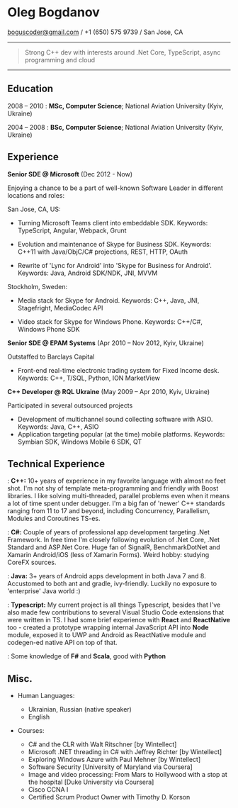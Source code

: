 # Oleg Bogdanov

<boguscoder@gmail.com> / +1 (650) 575 9739 / San Jose, CA

----
>  Strong C++ dev with interests around .Net Core, TypeScript, async programming and cloud
----

Education
---------
2008 – 2010
:  **MSc, Computer Science**; National Aviation University (Kyiv, Ukraine)

2004 – 2008
:  **BSc, Computer Science**; National Aviation University (Kyiv, Ukraine)

Experience
----------
**Senior SDE @ Microsoft** (Dec 2012 - Now)

Enjoying a chance to be a part of well-known Software Leader in different locations and roles:

San Jose, CA, US:

* Turning Microsoft Teams client into embeddable SDK. Keywords: TypeScript, Angular, Webpack, Grunt

* Evolution and maintenance of Skype for Business SDK. Keywords: C++11 with Java/ObjC/C# projections, REST, HTTP, OAuth

* Rewrite of 'Lync for Android' into 'Skype for Business for Android'. Keywords: Java, Android SDK/NDK, JNI, MVVM

Stockholm, Sweden:

* Media stack for Skype for Android. Keywords: C++, Java, JNI, Stagefright, MediaCodec API

* Video stack for Skype for Windows Phone. Keywords: C++/C#, Windows Phone SDK

**Senior SDE @ EPAM Systems** (Apr 2010 – Nov 2012, Kyiv, Ukraine)

Outstaffed to Barclays Capital

* Front-end real-time electronic trading system for Fixed Income desk. Keywords: C++, T/SQL, Python, ION MarketView

**C++ Developer @ RQL Ukraine** (May 2009 – Apr 2010, Kyiv, Ukraine)

Participated in several outsourced projects

*  Development of multichannel sound collecting software with ASIO. Keywords: Java, C++, ASIO 
*  Application targeting popular (at the time) mobile platforms. Keywords: Symbian SDK, Windows Mobile 6 SDK, QT

Technical Experience
--------------------

:  **C++:** 10+ years of experience in my favorite language with almost no feet shot. I'm not shy of template meta-programming and friendly with Boost libraries. I like solving multi-threaded, parallel problems even when it means a lot of time spent under debugger. I'm a big fan of 'newer' C++ standards ranging from 11 to 17 and beyond, including Concurrency, Parallelism, Modules and Coroutines TS-es.

:  **C#:** Couple of years of professional app development targeting .Net Framework. In free time I'm closely following evolution of .Net Core, .Net Standard and ASP.Net Core. Huge fan of SignalR, BenchmarkDotNet and Xamarin Android/iOS (less of Xamarin Forms). Weird hobby: studying CoreFX sources.

:  **Java:** 3+ years of Android apps development in both Java 7 and 8. Accustomed to both ant and gradle, ivy-friendly. Luckily no exposure to 'enterprise' Java world :)  

:  **Typescript:**  My current project is all things Typescript, besides that I've also made few contributions to several Visual Studio Code extensions that were written in TS. I had some brief experience with **React** and **ReactNative** too - created a prototype wrapping internal JavaScript API into **Node** module, exposed it to UWP and Android as ReactNative module and codegen-ed native API on top of that. 

:  Some knowledge of **F#** and **Scala**, good with **Python**

Misc. 
-----

* Human Languages:

  * Ukrainian, Russian (native speaker)
  * English

* Courses:

  * C# and the CLR with Walt Ritschner [by Wintellect]
  * Microsoft .NET threading in C# with Jeffrey Richter [by Wintellect]
  * Exploring Windows Azure with Paul Mehner [by Wintellect]
  * Software Security [University of Maryland via Coursera]
  * Image and video processing: From Mars to Hollywood with a stop at the hospital [Duke University via Coursera]
  * Cisco CCNA I
  * Certified Scrum Product Owner with Timothy D. Korson
